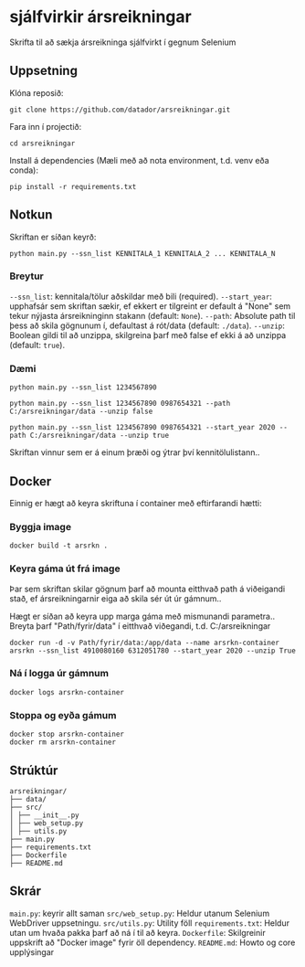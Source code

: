 # sjálfvirkir ársreikningar
Skrifta til að sækja ársreikninga sjálfvirkt í gegnum Selenium

## Uppsetning

Klóna reposið:
```
git clone https://github.com/datador/arsreikningar.git
```

Fara inn í projectið:
```
cd arsreikningar
```

Install á dependencies (Mæli með að nota environment, t.d. venv eða conda):
```
pip install -r requirements.txt
```

## Notkun

Skriftan er síðan keyrð:

```
python main.py --ssn_list KENNITALA_1 KENNITALA_2 ... KENNITALA_N 
```

### Breytur

`--ssn_list`: kennitala/tölur aðskildar með bili (required).
`--start_year`: upphafsár sem skriftan sækir, ef ekkert er tilgreint er default á "None" sem tekur nýjasta ársreikninginn stakann (default: `None`).
`--path`: Absolute path til þess að skila gögnunum í, defaultast á rót/data (default: `./data`).
`--unzip`: Boolean gildi til að unzippa, skilgreina þarf með false ef ekki á að unzippa (default: `true`).

### Dæmi

```
python main.py --ssn_list 1234567890

python main.py --ssn_list 1234567890 0987654321 --path C:/arsreikningar/data --unzip false

python main.py --ssn_list 1234567890 0987654321 --start_year 2020 --path C:/arsreikningar/data --unzip true
```

Skriftan vinnur sem er á einum þræði og ýtrar því kennitölulistann..

## Docker

Einnig er hægt að keyra skriftuna í container með eftirfarandi hætti:

### Byggja image

```
docker build -t arsrkn .
```

### Keyra gáma út frá image

Þar sem skriftan skilar gögnum þarf að mounta eitthvað path á viðeigandi stað, ef ársreikningarnir eiga að skila sér út úr gámnum..

Hægt er síðan að keyra upp marga gáma með mismunandi parametra.. Breyta þarf "Path/fyrir/data" í eitthvað viðegandi, t.d. C:/arsreikningar
```
docker run -d -v Path/fyrir/data:/app/data --name arsrkn-container arsrkn --ssn_list 4910080160 6312051780 --start_year 2020 --unzip True
```

### Ná í logga úr gámnum

```
docker logs arsrkn-container
```

### Stoppa og eyða gámum

```
docker stop arsrkn-container
docker rm arsrkn-container
```

## Strúktúr

```
arsreikningar/
├── data/
├── src/
│ ├── __init__.py
│ ├── web_setup.py
│ ├── utils.py
├── main.py
├── requirements.txt
├── Dockerfile
├── README.md
```

## Skrár

`main.py`: keyrir allt saman
`src/web_setup.py`: Heldur utanum Selenium WebDriver uppsetningu.
`src/utils.py`: Utility föll
`requirements.txt`: Heldur utan um hvaða pakka þarf að ná í til að keyra.
`Dockerfile`: Skilgreinir uppskrift að "Docker image" fyrir öll dependency.
`README.md`: Howto og core upplýsingar
